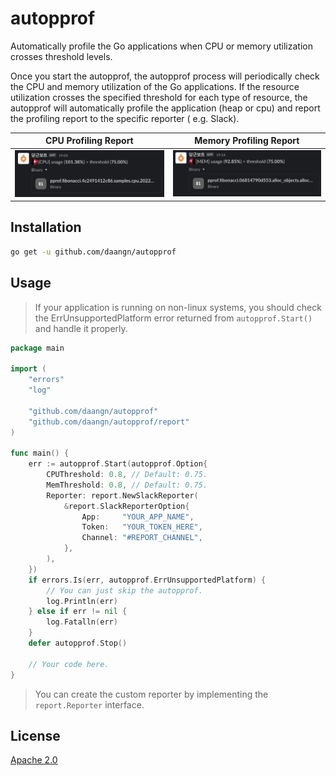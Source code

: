 # autopprof

Automatically profile the Go applications when CPU or memory utilization crosses
threshold levels.

Once you start the autopprof, the autopprof process will periodically check the CPU and
memory utilization of the Go applications. If the resource utilization crosses the
specified threshold for each type of resource, the autopprof will automatically profile
the application (heap or cpu) and report the profiling report to the specific reporter (
e.g. Slack).

| CPU Profiling Report                                       | Memory Profiling Report                                    |
|------------------------------------------------------------|------------------------------------------------------------|
| ![profiling example cpu](images/profiling_example_cpu.png) | ![profiling example mem](images/profiling_example_mem.png) |

## Installation

```bash
go get -u github.com/daangn/autopprof
```

## Usage

> If your application is running on non-linux systems, you should check the
> ErrUnsupportedPlatform error returned from `autopprof.Start()` and handle it properly.

```go
package main

import (
	"errors"
	"log"

	"github.com/daangn/autopprof"
	"github.com/daangn/autopprof/report"
)

func main() {
	err := autopprof.Start(autopprof.Option{
		CPUThreshold: 0.8, // Default: 0.75.
		MemThreshold: 0.8, // Default: 0.75.
		Reporter: report.NewSlackReporter(
			&report.SlackReporterOption{
				App:     "YOUR_APP_NAME",
				Token:   "YOUR_TOKEN_HERE",
				Channel: "#REPORT_CHANNEL",
			},
		),
	})
	if errors.Is(err, autopprof.ErrUnsupportedPlatform) {
		// You can just skip the autopprof.
		log.Println(err)
	} else if err != nil {
		log.Fatalln(err)
	}
	defer autopprof.Stop()

	// Your code here.
}
```

> You can create the custom reporter by implementing the `report.Reporter` interface.

## License

[Apache 2.0](LICENSE)

